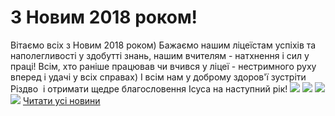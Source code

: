 
# З Новим 2018 роком!
Вітаємо всіх з Новим 2018 роком) Бажаємо нашим ліцеїстам успіхів та наполегливості у здобутті знань, нашим вчителям - натхнення і сил у праці!
Всім, хто раніше працював чи вчився у ліцеї - нестримного руху вперед і удачі у всіх справах)
І всім нам у доброму здоров'ї зустріти Різдво  і отримати щедре благословення Ісуса на наступний рік!
![](/images/з-новим-2018-роком/ny2.jpg)
![](/images/з-новим-2018-роком/ny3.jpg)
![](/images/з-новим-2018-роком/ny4.jpg)
![](/images/з-новим-2018-роком/ny1.jpg)
[Читати усі новини](/news)
       